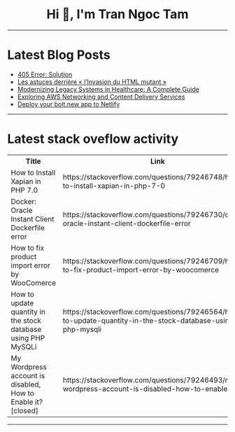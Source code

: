 <h1 align="center">Hi 👋, I'm Tran Ngoc Tam</h1>

---

# Latest Blog Posts 
<!-- BLOG-POST-LIST:START -->
- [405 Error: Solution](https://dev.to/devmercy/405-error-solution-5cc9)
- [Les astuces derrière « l’Invasion du HTML mutant »](https://dev.to/onepoint/les-astuces-derriere-linvasion-du-html-mutant--1j8)
- [Modernizing Legacy Systems in Healthcare: A Complete Guide](https://dev.to/evelynwyatt/modernizing-legacy-systems-in-healthcare-a-complete-guide-mm5)
- [Exploring AWS Networking and Content Delivery Services](https://dev.to/enitanogun1/exploring-aws-networking-and-content-delivery-services-5ck0)
- [Deploy your bolt.new app to Netlify](https://dev.to/netlify/deploy-your-boltnew-app-to-netlify-1k54)
<!-- BLOG-POST-LIST:END -->

---

# Latest stack oveflow activity
<table>
  <tr><th>Title</th><th>Link</th></tr>
  <!-- STACKOVERFLOW:START --><tr><td>How to Install Xapian in PHP 7.0</td><td>https://stackoverflow.com/questions/79246748/how-to-install-xapian-in-php-7-0</td></tr><tr><td>Docker: Oracle Instant Client Dockerfile error</td><td>https://stackoverflow.com/questions/79246730/docker-oracle-instant-client-dockerfile-error</td></tr><tr><td>How to fix product import error by WooComerce</td><td>https://stackoverflow.com/questions/79246709/how-to-fix-product-import-error-by-woocomerce</td></tr><tr><td>How to update quantity in the stock database using PHP MySQLi</td><td>https://stackoverflow.com/questions/79246564/how-to-update-quantity-in-the-stock-database-using-php-mysqli</td></tr><tr><td>My Wordpress account is disabled, How to Enable it? [closed]</td><td>https://stackoverflow.com/questions/79246493/my-wordpress-account-is-disabled-how-to-enable-it</td></tr><!-- STACKOVERFLOW:END -->
</table>

---


